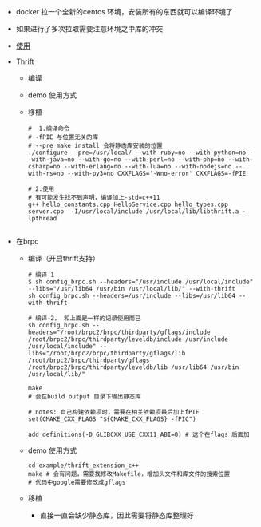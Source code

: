 - docker 拉一个全新的centos 环境，安装所有的东西就可以编译环境了
- 如果进行了多次拉取需要注意环境之中库的冲突
- [使用](https://blog.csdn.net/kenjianqi1647/article/details/106534972?ops_request_misc=%257B%2522request%255Fid%2522%253A%2522170979309116800213050228%2522%252C%2522scm%2522%253A%252220140713.130102334..%2522%257D&request_id=170979309116800213050228&biz_id=0&utm_medium=distribute.pc_search_result.none-task-blog-2~all~baidu_landing_v2~default-1-106534972-null-null.142^v99^pc_search_result_base5&utm_term=thrift%20c%2B%2B%20%E4%BD%BF%E7%94%A8%E6%95%99%E7%A8%8B&spm=1018.2226.3001.4187)

- Thrift
  - 编译 
  - demo 使用方式
  - 移植
  
    ```shell
    #  1.编译命令 
    # -fPIE 与位置无关的库
    # --pre make install 会将静态库安装的位置
    ./configure --pre=/usr/local/ --with-ruby=no --with-python=no --with-java=no --with-go=no --with-perl=no --with-php=no --with-csharp=no --with-erlang=no --with-lua=no --with-nodejs=no --with-rs=no --with-py3=no CXXFLAGS='-Wno-error' CXXFLAGS=-fPIE
    
    # 2.使用
    # 有可能发生找不到声明，编译加上-std=c++11
    g++ hello_constants.cpp HelloService.cpp hello_types.cpp server.cpp  -I/usr/local/include /usr/local/lib/libthrift.a -lpthread
    
    
    ```
  
- 在brpc 
  - 编译（开启thrift支持）
  
    ```shell
    # 编译-1
    $ sh config_brpc.sh --headers="/usr/include /usr/local/include" --libs="/usr/lib64 /usr/bin /usr/local/lib/" --with-thrift
    sh config_brpc.sh --headers=/usr/include --libs=/usr/lib64 --with-thrift
    
    # 编译-2， 和上面是一样的记录使用而已
    sh config_brpc.sh --headers="/root/brpc2/brpc/thirdparty/gflags/include /root/brpc2/brpc/thirdparty/leveldb/include /usr/include /usr/local/include" --libs="/root/brpc2/brpc/thirdparty/gflags/lib  /root/brpc2/brpc/thirdparty/gflags  /root/brpc2/brpc/thirdparty/leveldb/lib /usr/lib64 /usr/bin /usr/local/lib/"
    
    make 
    # 会在build output 目录下输出静态库
    
    # notes: 自己构建依赖项时，需要在相关依赖项最后加上fPIE
    set(CMAKE_CXX_FLAGS "${CMAKE_CXX_FLAGS} -fPIC")
    
    add_definitions(-D_GLIBCXX_USE_CXX11_ABI=0) # 这个在flags 后面加
    ```
    
  - demo 使用方式
  
    ```shell
    cd example/thrift_extension_c++
    make # 会有问题，需要找修改Makefile，增加头文件和库文件的搜索位置
    # 代码中google需要修改成gflags
    
    ```
  
  - 移植
  
    - 直接一直会缺少静态库，因此需要将静态库整理好
  